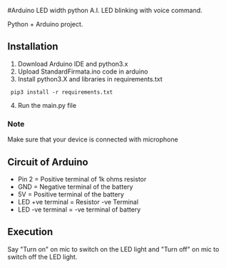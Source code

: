 #Arduino LED width python A.I.
LED blinking with voice command.

Python + Arduino project.
## Installation
1) Download Arduino IDE and python3.x
2) Upload StandardFirmata.ino code in arduino
3) Install python3.X and libraries in requirements.txt

``` pip3 install -r requirements.txt```

4) Run the main.py file
### Note
Make sure that your device is connected with microphone

## Circuit of Arduino

*  Pin 2 = Positive terminal of 1k ohms resistor
*  GND   = Negative terminal of the battery
*  5V    = Positive terminal of the battery
*  LED +ve terminal = Resistor -ve Terminal
*  LED -ve terminal = -ve terminal of battery

## Execution
Say "Turn on" on mic to switch on the LED light and "Turn off" on mic to switch off the LED light.
